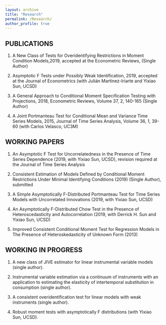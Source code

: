 ```yaml
---
layout: archive
title: "Research"
permalink: /Research/
author_profile: true
---
```

## PUBLICATIONS

1. A New Class of Tests for Overidentifying Restrictions in Moment Condition Models,2019, accepted at the Econometric Reviews, (Single Author)

2. Asymptotic F Tests under Possibly Weak Identification, 2019, accepted at the Journal of Econometrics	(with Julián Martínez-Iriarte and Yixiao Sun, UCSD)

3. A General Approach to Conditional Moment Specification Testing with Projections, 2018, Econometric Reviews, Volume 37, 2, 140-165 (Single Author)

4.	A Joint Portmanteau Test for Conditional Mean and Variance Time Series Models, 2015, Journal of Time Series Analysis, Volume 36, 1, 39-60 (with Carlos Velasco, UC3M)

## WORKING PAPERS

1.	An Asymptotic F Test for Uncorrelatedness in the Presence of Time Series Dependence (2019, with Yixiao Sun, UCSD), revision required at the Journal of Time Series Analysis

2.	Consistent Estimation of Models Defined by Conditional Moment Restrictions Under Minimal Identifying Conditions (2019) (Single Author), submitted

3.	A Simple Asymptotically F-Distributed Portmanteau Test for Time Series Models with Uncorrelated Innovations (2019, with Yixiao Sun, UCSD)

4.  An Asymptotically F-Distributed Chow Test in the Presence of Heteroscedasticity and Autocorrelation (2019, with Derrick H. Sun and Yixiao Sun, UCSD)

5.	Improved Consistent Conditional Moment Test for Regression Models in The Presence   of Heteroskedasticity of Unknown Form (2013)

## WORKING  IN PROGRESS

1.	A new class of JIVE estimator for linear instrumental variable models (single author).

2.	Instrumental variable estimation via a continuum of instruments with an application to estimating the elasticity of intertemporal substitution in consumption (single author).

3.	A consistent overidentification test for linear models with weak instruments (single author).

4.	Robust moment tests with asymptotically F distributions (with Yixiao Sun, UCSD).

